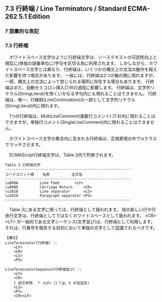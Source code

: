 7.3 行終端 / Line Terminators / Standard ECMA-262 5.1 Edition
-------------------------------------------------------------

### 7 語彙的な表記

### 7.3 行終端

　ホワイトスペース文字のように行終端文字は、ソーステキストの可読性向上と相互に(単独の語彙単位に)字句を区切る為に利用されます。 しかしながら、ホワイトスペース文字とは異なり、行終端は、いくつかの構文上の文法の動作を超えた影響を持つ場合があります。 一般には、行終端は2つの軸の間に現れますが、一部、構文上の文法によって禁じられる場所に存在する場合もあります。 行終端はまた、自動セミコロン挿入(7.9)の過程に影響します。 行終端は、文字列リテラル(StringLiteral)を除くいかなる字句内にも現れることはできません。 行終端は、唯一、行継続(LineContinuation)の一部として文字列リテラル(StringLiteral)内に現れます。

　1つの行終端は、MultiLineComment(複数行コメント) (7.4)内に現れることはできますが、単独行コメント(SingleLineComment)内に現れることはできません。

　ホワイトスペース文字の集合内に含まれる行終端は、正規表現の中で\\sクラスでマッチさせます。

　ECMAScript行終端文字は、Table 3内で列挙されます。

    Table 3 行終端文字
    ----------------------------------------------------------
    コードユニット値    名称          正式名
    ----------------------------------------------------------
    \u000A          Line Feed       <LF>
    \u000D          Carriage Return     <CR>
    \u2028          Line separator      <LS>
    \u2029          Paragraph separator <PS>
    ----------------------------------------------------------

　Table 3にある文字に限っては、行終端として扱われます。 他の新しい行や行改行文字は、行終端としてではなくホワイトスペースとして扱われます。 \<CR\>\<LF\> が一般的である文字シーケンス(文字並び)は、行終端として利用します。 それは、行番号を報告する目的において単独の文字として認識されるべきです。

    【構文】
    LineTerminator(行終端) ::
        <LF>
        <CR>
        <LS>
        <PS>

    LineTerminatorSequence(行終端並び) ::
        <LF>
        <CR>
        [ 前方参照  ？ <LF> ](？は、∈ の否定形)
        <LS>
        <PS>
        <CR><LF>
